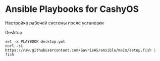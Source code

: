 # Ansible Playbooks for CashyOS
Настройка рабочей системы после установки

Desktop
   ```
   set -x PLAYBOOK desktop.yml
   curl -sL https://raw.githubusercontent.com/GavrisAS/ansible/main/setup.fish | fish
   ```
